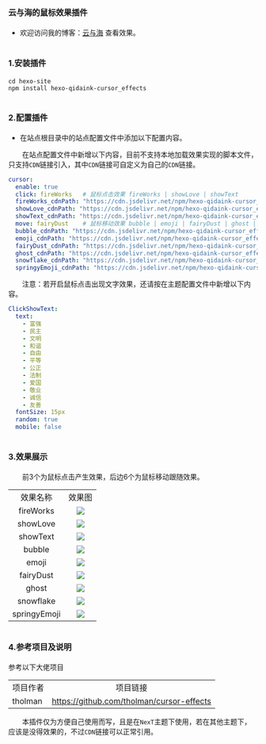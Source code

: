 # <font size=3>云与海的鼠标效果插件</font>

- 欢迎访问我的博客：<a href="https://qidaink.github.io/" target="_blank">云与海</a> 查看效果。

# <font size=3>1.安装插件</font>

```shell
cd hexo-site
npm install hexo-qidaink-cursor_effects
```

# <font size=3>2.配置插件</font>

- 在站点根目录中的站点配置文件中添加以下配置内容。

&emsp;&emsp;在站点配置文件中新增以下内容，目前不支持本地加载效果实现的脚本文件，只支持`CDN`链接引入，其中`CDN`链接可自定义为自己的`CDN`链接。

```yaml
cursor:
  enable: true
  click: fireWorks   # 鼠标点击效果 fireWorks | showLove | showText
  fireWorks_cdnPath: "https://cdn.jsdelivr.net/npm/hexo-qidaink-cursor_effects@latest/click/fireWorks.js"
  showLove_cdnPath: "https://cdn.jsdelivr.net/npm/hexo-qidaink-cursor_effects@latest/click/showLove.js"
  showText_cdnPath: "https://cdn.jsdelivr.net/npm/hexo-qidaink-cursor_effects@latest/click/showText.js"
  move: fairyDust    # 鼠标移动效果 bubble | emoji | fairyDust | ghost | snowflake | springyEmoji
  bubble_cdnPath: "https://cdn.jsdelivr.net/npm/hexo-qidaink-cursor_effects@latest/move/bubbleCursor.js"
  emoji_cdnPath: "https://cdn.jsdelivr.net/npm/hexo-qidaink-cursor_effects@latest/move/emojiCursor.js"
  fairyDust_cdnPath: "https://cdn.jsdelivr.net/npm/hexo-qidaink-cursor_effects@latest/move/fairyDustCursor.js"
  ghost_cdnPath: "https://cdn.jsdelivr.net/npm/hexo-qidaink-cursor_effects@latest/move/ghostCursor.js"
  snowflake_cdnPath: "https://cdn.jsdelivr.net/npm/hexo-qidaink-cursor_effects@latest/move/snowflakeCursor.js"
  springyEmoji_cdnPath: "https://cdn.jsdelivr.net/npm/hexo-qidaink-cursor_effects@latest/move/springyEmojiCursor.js"
```

&emsp;&emsp;注意：若开启鼠标点击出现文字效果，还请按在主题配置文件中新增以下内容。

```yaml
ClickShowText:
  text:
    - 富强
    - 民主
    - 文明
    - 和谐
    - 自由
    - 平等
    - 公正
    - 法制
    - 爱国
    - 敬业
    - 诚信
    - 友善
  fontSize: 15px
  random: true
  mobile: false
```

# <font size=3>3.效果展示</font>

&emsp;&emsp;前3个为鼠标点击产生效果，后边6个为鼠标移动跟随效果。

<table>
    <tr>
        <td align="center">效果名称</td>
        <td align="center">效果图</td>
    </tr>
    <tr>
        <td align="center">fireWorks</td>
        <td align="center"><img src="https://cdn.jsdelivr.net/npm/hexo-qidaink-cursor_effects@latest/images/fireWorks.png" ></td>
    </tr>
    <tr>
        <td align="center">showLove</td>
        <td align="center"><img src="https://cdn.jsdelivr.net/npm/hexo-qidaink-cursor_effects@latest/images/showLove.png" ></td>
    </tr>
    <tr>
        <td align="center">showText</td>
        <td align="center"><img src="https://cdn.jsdelivr.net/npm/hexo-qidaink-cursor_effects@latest/images/showText.png" ></td>
    </tr>
    <tr>
        <td align="center">bubble</td>
        <td align="center"><img src="https://cdn.jsdelivr.net/npm/hexo-qidaink-cursor_effects@latest/images/bubble.png" ></td>
    </tr>
    <tr>
        <td align="center">emoji</td>
        <td align="center"><img src="https://cdn.jsdelivr.net/npm/hexo-qidaink-cursor_effects@latest/images/emoji.png" ></td>
    </tr>
    <tr>
        <td align="center">fairyDust</td>
        <td align="center"><img src="https://cdn.jsdelivr.net/npm/hexo-qidaink-cursor_effects@latest/images/fairyDust.png" ></td>
    </tr>
    <tr>
        <td align="center">ghost</td>
        <td align="center"><img src="https://cdn.jsdelivr.net/npm/hexo-qidaink-cursor_effects@latest/images/ghost.png" ></td>
    </tr>
    <tr>
        <td align="center">snowflake</td>
        <td align="center"><img src="https://cdn.jsdelivr.net/npm/hexo-qidaink-cursor_effects@latest/images/snowflake.png" ></td>
    </tr>
    <tr>
        <td align="center">springyEmoji</td>
        <td align="center"><img src="https://cdn.jsdelivr.net/npm/hexo-qidaink-cursor_effects@latest/images/springyEmoji.png"  ></td>
    </tr>
</table>

# <font size=3>4.参考项目及说明</font>

参考以下大佬项目

<table>
    <tr>
        <td align="center">项目作者</td>
        <td align="center">项目链接</td>
    </tr>
  <tr>
    <td align="left">
    tholman
    </td>
    <td align="left">
    <a href="https://github.com/tholman/cursor-effects" target="_blank">https://github.com/tholman/cursor-effects</a>
    </td>
  </tr>
<table>

&emsp;&emsp;本插件仅为方便自己使用而写，且是在`NexT`主题下使用，若在其他主题下，应该是没得效果的，不过`CDN`链接可以正常引用。